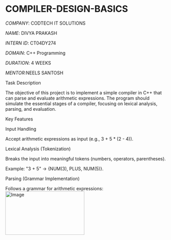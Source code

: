 # COMPILER-DESIGN-BASICS

*COMPANY*: CODTECH IT SOLUTIONS

*NAME*: DIVYA PRAKASH

*INTERN ID*: CT04DY274

*DOMAIN*: C++ Programming

*DURATION*: 4 WEEKS

*MENTOR*:NEELS SANTOSH

Task Description

The objective of this project is to implement a simple compiler in C++ that can parse and evaluate arithmetic expressions. The program should simulate the essential stages of a compiler, focusing on lexical analysis, parsing, and evaluation.

Key Features

Input Handling

Accept arithmetic expressions as input (e.g., 3 + 5 * (2 - 4)).

Lexical Analysis (Tokenization)

Breaks the input into meaningful tokens (numbers, operators, parentheses).

Example: "3 + 5" → {NUM(3), PLUS, NUM(5)}.

Parsing (Grammar Implementation)

Follows a grammar for arithmetic expressions:
<img width="246" height="136" alt="Image" src="https://github.com/user-attachments/assets/949cc895-11f5-4a64-b7e4-260be093466f" />
